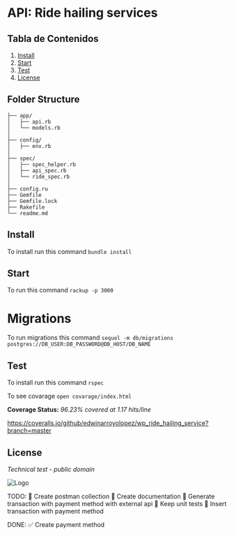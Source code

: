 # API: Ride hailing services


## Tabla de Contenidos

1. [Install](#install)
2. [Start](#start)
3. [Test](#test)
4. [License](#license)

## Folder Structure
```
├── app/
│   ├── api.rb
│   └── models.rb
│
├── config/
│   ├── env.rb
│
├── spec/
│   ├── spec_helper.rb
│   ├── api_spec.rb
│   └── ride_spec.rb
│
├── config.ru
├── Gemfile
├── Gemfile.lock
├── Rakefile
└── readme.md
```

## Install

To install run this command ```bundle install```

## Start 

To run  this command ```rackup -p 3000```

# Migrations
To run migrations this command ```sequel -m db/migrations postgres://DB_USER:DB_PASSWORD@DB_HOST/DB_NAME```


## Test 

To install run this command ```rspec```

To see covarage ```open covarage/index.html```

**Coverage Status:** *96.23% covered at 1.17 hits/line* 

https://coveralls.io/github/edwinarroyolopez/wp_ride_hailing_service?branch=master

## License

*Technical test - public domain*

![Logo](https://code.dblock.org/images/posts/2015/2015-08-04-ruby-grape/grape.png)


TODO:
    🔲 Create postman collection
    🔲 Create documentation 
    🔲 Generate transaction with payment method with external api
    🔲 Keep unit tests
    🔲 Insert transaction with payment method
    
DONE:
    ✅ Create payment method

